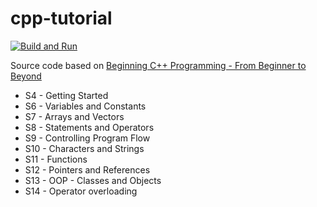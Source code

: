 # cpp-tutorial

[![Build and Run](https://github.com/shalex88/cpp-tutorial/actions/workflows/build.yaml/badge.svg)](https://github.com/shalex88/cpp-tutorial/actions/workflows/build.yaml)

Source code based on [Beginning C++ Programming - From Beginner to Beyond](https://www.udemy.com/course/beginning-c-plus-plus-programming/)

* S4 - Getting Started
* S6 - Variables and Constants
* S7 - Arrays and Vectors
* S8 - Statements and Operators
* S9 - Controlling Program Flow
* S10 - Characters and Strings
* S11 - Functions
* S12 - Pointers and References
* S13 - OOP - Classes and Objects
* S14 - Operator overloading
